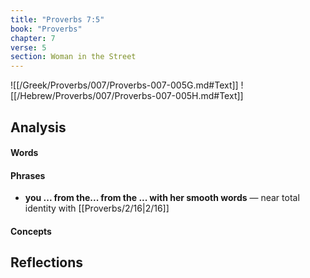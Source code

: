 ```yaml
---
title: "Proverbs 7:5"
book: "Proverbs"
chapter: 7
verse: 5
section: Woman in the Street
---
```

![[/Greek/Proverbs/007/Proverbs-007-005G.md#Text]]
![[/Hebrew/Proverbs/007/Proverbs-007-005H.md#Text]]

## Analysis

#### Words

#### Phrases
- **you ... from the... from the ... with her smooth words** — near total identity with [[Proverbs/2/16|2/16]]

#### Concepts

## Reflections
